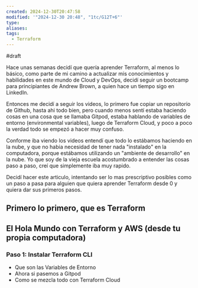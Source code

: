 ```yaml
---
created: 2024-12-30T20:47:58
modified: '"2024-12-30 20:48", "1tc/G12T+6"'
type: 
aliases: 
tags:
  - Terraform
---
```



#draft

Hace unas semanas decidí que quería aprender Terraform, al menos lo básico, como parte de mi camino a actualizar mis conocimientos y habilidades en este mundo de Cloud y DevOps, decidí seguir un bootcamp para principiantes de Andrew Brown, a quien hace un tiempo sigo en LinkedIn.

Entonces me decidí a seguir los videos, lo primero fue copiar un repositorio de Github, hasta ahi todo bien, pero cuando menos sentí estaba haciendo cosas en una cosa que se llamaba Gitpod, estaba hablando de variables de entorno (environmental variables), luego de Terraform Cloud, y poco a poco la verdad todo se empezó a hacer muy confuso.

Conforme iba viendo los videos entendí que todo lo estábamos haciendo en la nube, y que no habia necesidad de tener nada "instalado" en la computadora, porque estábamos utilizando un "ambiente de desarrollo" en la nube. Yo que soy de la vieja escuela acostumbrado a entender las cosas paso a paso, creí que simplemente iba muy rapido.

Decidí hacer este articulo, intentando ser lo mas prescriptivo posibles como un paso a pasa para alguien que quiera aprender Terraform desde 0 y quiera dar sus primeros pasos.


## Primero lo primero, que es Terraform 

## El Hola Mundo con Terraform y AWS (desde tu propia computadora)

### Paso 1: Instalar Terraform CLI

- Que son las Variables de Entorno
- Ahora si pasemos a Gitpod
- Como se mezcla todo con Terraform Cloud
